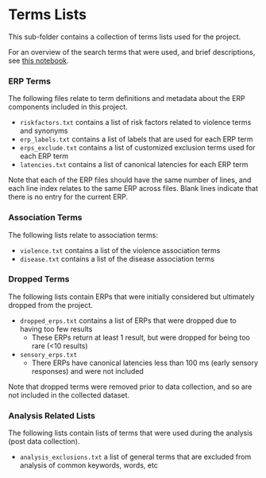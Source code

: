# Terms Lists

This sub-folder contains a collection of terms lists used for the project.

For an overview of the search terms that were used, and brief descriptions, see
[this notebook](https://github.com/ERPscanr/ERPscanr/blob/main/notebooks/01-SearchTerms.ipynb).

### ERP Terms

The following files relate to term definitions and metadata about the ERP components included in this project.

- `riskfactors.txt` contains a list of risk factors related to violence terms and synonyms
- `erp_labels.txt` contains a list of labels that are used for each ERP term
- `erps_exclude.txt` contains a list of customized exclusion terms used for each ERP term
- `latencies.txt` contains a list of canonical latencies for each ERP term

Note that each of the ERP files should have the same number of lines, and each line index relates to the same ERP across files.
Blank lines indicate that there is no entry for the current ERP.

### Association Terms

The following lists relate to association terms:

- `violence.txt` contains a list of the violence association terms
- `disease.txt` contains a list of the disease association terms

### Dropped Terms

The following lists contain ERPs that were initially considered but ultimately dropped from the project.

- `dropped_erps.txt` contains a list of ERPs that were dropped due to having too few results
    - These ERPs return at least 1 result, but were dropped for being too rare (<10 results)
- `sensory_erps.txt`
    - There ERPs have canonical latencies less than 100 ms (early sensory responses) and were not included

Note that dropped terms were removed prior to data collection, and so are not included in the collected dataset.

### Analysis Related Lists

The following lists contain lists of terms that were used during the analysis (post data collection).

- `analysis_exclusions.txt` a list of general terms that are excluded from analysis of common keywords, words, etc
